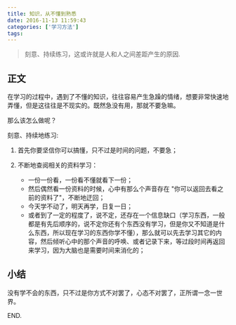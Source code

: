 ```yaml
---
title: 知识，从不懂到熟悉
date: 2016-11-13 11:59:43
categories: ['学习方法']
tags:
---
```


> 刻意、持续练习，这或许就是人和人之间差距产生的原因.

## 正文

在学习的过程中，遇到了不懂的知识，往往容易产生急躁的情绪，想要非常快速地弄懂，但是这往往是不现实的。既然急没有用，那就不要急嘛。

那么该怎么做呢？

刻意、持续地练习:

1. 首先你要坚信你可以搞懂，只不过是时间的问题，不要急；
2. 不断地查阅相关的资料学习：

    - 一份一份看，一份看不懂就看下一份；
    - 然后偶然看一份资料的时候，心中有那么个声音存在 "你可以返回去看之前的资料了"，不断地迂回；
    - 今天学不动了，明天再学，日复一日；
    - 或者到了一定的程度了，说不定，还存在一个信息缺口（学习东西，一般都是有先后顺序的，说不定你还有个东西没有学习，但是你又不知道是什么东西，所以现在学习的东西你学不懂），那么就可以先去学习其它的内容，然后倾听心中的那个声音的呼唤、或者记录下来，等过段时间再返回来学习，因为大脑也是需要时间来消化的；

## 小结

没有学不会的东西，只不过是你方式不对罢了，心态不对罢了，正所谓一念一世界。

END.
